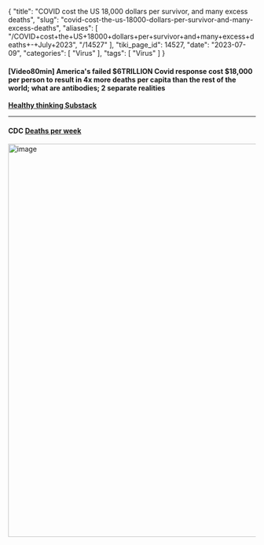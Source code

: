{
    "title": "COVID cost the US 18,000 dollars per survivor, and many excess deaths",
    "slug": "covid-cost-the-us-18000-dollars-per-survivor-and-many-excess-deaths",
    "aliases": [
        "/COVID+cost+the+US+18000+dollars+per+survivor+and+many+excess+deaths+-+July+2023",
        "/14527"
    ],
    "tiki_page_id": 14527,
    "date": "2023-07-09",
    "categories": [
        "Virus"
    ],
    "tags": [
        "Virus"
    ]
}


#### <span>[Video80min]</span> America's failed $6TRILLION Covid response cost $18,000 per person to result in 4x more deaths per capita than the rest of the world; what are antibodies; 2 separate realities

 **[Healthy thinking Substack](https://healthythinking.substack.com/p/video70min-americas-failed-6trillion?utm_source=substack&utm_medium=email)** 

---

#### CDC [Deaths per week](https://www.cdc.gov/nchs/nvss/vsrr/covid19/excess_deaths.htm)

<img src="https://d378j1rmrlek7x.cloudfront.net/attachments/jpeg/us-deaths-per-week.jpg" alt="image" width="800">